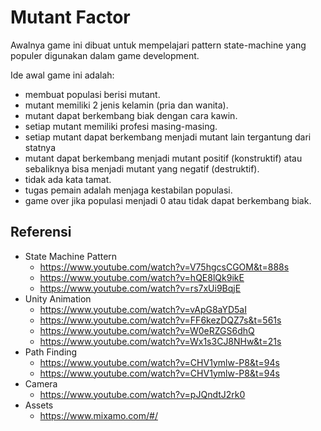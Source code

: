 # Mutant Factor

Awalnya game ini dibuat untuk mempelajari pattern state-machine yang populer 
digunakan dalam game development.

Ide awal game ini adalah:
- membuat populasi berisi mutant.
- mutant memiliki 2 jenis kelamin (pria dan wanita).
- mutant dapat berkembang biak dengan cara kawin.
- setiap mutant memiliki profesi masing-masing.
- setiap mutant dapat berkembang menjadi mutant lain tergantung dari statnya
- mutant dapat berkembang menjadi mutant positif (konstruktif) atau sebaliknya bisa
  menjadi mutant yang negatif (destruktif).
- tidak ada kata tamat.
- tugas pemain adalah menjaga kestabilan populasi.
- game over jika populasi menjadi 0 atau tidak dapat berkembang biak.

## Referensi
- State Machine Pattern
  - https://www.youtube.com/watch?v=V75hgcsCGOM&t=888s
  - https://www.youtube.com/watch?v=hQE8lQk9ikE
  - https://www.youtube.com/watch?v=rs7xUi9BqjE
- Unity Animation
  - https://www.youtube.com/watch?v=vApG8aYD5aI
  - https://www.youtube.com/watch?v=FF6kezDQZ7s&t=561s
  - https://www.youtube.com/watch?v=W0eRZGS6dhQ
  - https://www.youtube.com/watch?v=Wx1s3CJ8NHw&t=21s
- Path Finding
  - https://www.youtube.com/watch?v=CHV1ymlw-P8&t=94s
  - https://www.youtube.com/watch?v=CHV1ymlw-P8&t=94s
- Camera
  - https://www.youtube.com/watch?v=pJQndtJ2rk0
- Assets
  - https://www.mixamo.com/#/